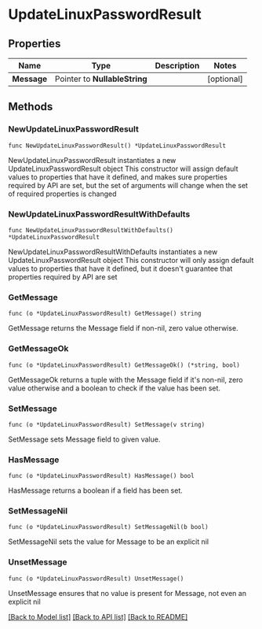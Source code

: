 # UpdateLinuxPasswordResult

## Properties

Name | Type | Description | Notes
------------ | ------------- | ------------- | -------------
**Message** | Pointer to **NullableString** |  | [optional] 

## Methods

### NewUpdateLinuxPasswordResult

`func NewUpdateLinuxPasswordResult() *UpdateLinuxPasswordResult`

NewUpdateLinuxPasswordResult instantiates a new UpdateLinuxPasswordResult object
This constructor will assign default values to properties that have it defined,
and makes sure properties required by API are set, but the set of arguments
will change when the set of required properties is changed

### NewUpdateLinuxPasswordResultWithDefaults

`func NewUpdateLinuxPasswordResultWithDefaults() *UpdateLinuxPasswordResult`

NewUpdateLinuxPasswordResultWithDefaults instantiates a new UpdateLinuxPasswordResult object
This constructor will only assign default values to properties that have it defined,
but it doesn't guarantee that properties required by API are set

### GetMessage

`func (o *UpdateLinuxPasswordResult) GetMessage() string`

GetMessage returns the Message field if non-nil, zero value otherwise.

### GetMessageOk

`func (o *UpdateLinuxPasswordResult) GetMessageOk() (*string, bool)`

GetMessageOk returns a tuple with the Message field if it's non-nil, zero value otherwise
and a boolean to check if the value has been set.

### SetMessage

`func (o *UpdateLinuxPasswordResult) SetMessage(v string)`

SetMessage sets Message field to given value.

### HasMessage

`func (o *UpdateLinuxPasswordResult) HasMessage() bool`

HasMessage returns a boolean if a field has been set.

### SetMessageNil

`func (o *UpdateLinuxPasswordResult) SetMessageNil(b bool)`

 SetMessageNil sets the value for Message to be an explicit nil

### UnsetMessage
`func (o *UpdateLinuxPasswordResult) UnsetMessage()`

UnsetMessage ensures that no value is present for Message, not even an explicit nil

[[Back to Model list]](../README.md#documentation-for-models) [[Back to API list]](../README.md#documentation-for-api-endpoints) [[Back to README]](../README.md)


